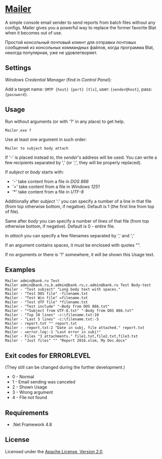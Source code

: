 # [Mailer]

A simple console email sender to send reports from batch files without 
any configs. Mailer gives you a powerful way to replace the former favorite 
Blat when it becomes out of use.

Простой консольный почтовый клиент для отправки почтовых сообщений из 
консольных коммандных файлов, когда программа Blat, некогда популярная, 
уже не удовлетворяет.

## Settings

*Windows Credential Manager* (find in *Control Panel*):

Add a target name: `SMTP {host} {port} [tls]`,
user: `{sender@host}`, pass: `{password}`.

## Usage

Run without arguments (or with '?' in any place) to get help.

    Mailer.exe ?

Use at least one argument in such order:

    Mailer to subject body attach

If '-' is placed instead *to*, the *sender*'s address will be used.
You can write a few recipients separated 
by ',' (or ';', they will be properly replaced).

If *subject* or *body* starts with:

  * '-' take content from a file in *DOS 866*
  * '=' take content from a file in *Windows 1251*
  * '\*' take content from a file in *UTF-8*

Additionally after *subject* ':' you can specify a number of a line
in that file (from top otherwise bottom, if negative).
Default is 1 (the first line from top of file).

Same after *body* you can specify a number of lines of that file
(from top otherwise bottom, if negative). Default is 0 - entire file.

In *attach* you can specify a few filenames separated by ',' and ';' 

If an argument contains spaces, it must be enclosed with quotes "".

If no arguments or there is '?' somewhere, it will be shown this Usage text.

## Examples

    Mailer admin@bank.ru Test
    Mailer admin@bank.ru,b.admin@bank.ru,c.admin@bank.ru Test Body-text
    Mailer - "Test subject" "Long body text with spaces."
    Mailer - "Test DOS file" -filename.txt
    Mailer - "Test Win file" =filename.txt
    Mailer - "Test UTF file" *filename.txt
    Mailer - "Test include" "-Body from DOS 866.txt"
    Mailer - "*Subject from UTF-8.txt" "-Body from DOS 866.txt"
    Mailer - "Top 10 lines" -c:\filename.txt:10
    Mailer - "Last 5 lines" -c:\filename.txt:-5
    Mailer - report.txt "" report.txt
    Mailer - -report.txt:2 "Date in subj, file attached." report.txt
    Mailer - =error.log:-1 "Last error in subj!"
    Mailer - Files "3 attachments." file1.txt,file2.txt,file3.txt
    Mailer - "Just files" "" "Report 2016.xlsm, My Doc.docx"

## Exit codes for ERRORLEVEL

(They still can be changed during the further development.)

  * 0 - Normal
  * 1 - Email sending was canceled
  * 2 - Shown Usage
  * 3 - Wrong argument
  * 4 - File not found

## Requirements

- .Net Framework 4.8

## License

Licensed under the [Apache License, Version 2.0].

[Mailer]: https://diev.github.io/Mailer/
[Apache License, Version 2.0]: LICENSE
